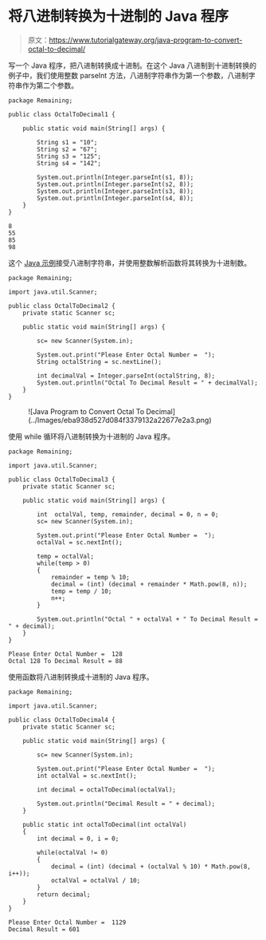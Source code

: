 # 将八进制转换为十进制的 Java 程序

> 原文：<https://www.tutorialgateway.org/java-program-to-convert-octal-to-decimal/>

写一个 Java 程序，把八进制转换成十进制。在这个 Java 八进制到十进制转换的例子中，我们使用整数 parseInt 方法，八进制字符串作为第一个参数，八进制字符串作为第二个参数。

```
package Remaining;

public class OctalToDecimal1 {

	public static void main(String[] args) {

		String s1 = "10";
		String s2 = "67";
		String s3 = "125";
		String s4 = "142";

		System.out.println(Integer.parseInt(s1, 8));
		System.out.println(Integer.parseInt(s2, 8));
		System.out.println(Integer.parseInt(s3, 8));
		System.out.println(Integer.parseInt(s4, 8));
	}
}
```

```
8
55
85
98
```

这个 [Java 示例](https://www.tutorialgateway.org/learn-java-programs/)接受八进制字符串，并使用整数解析函数将其转换为十进制数。

```
package Remaining;

import java.util.Scanner;

public class OctalToDecimal2 {
	private static Scanner sc;

	public static void main(String[] args) {

		sc= new Scanner(System.in);

		System.out.print("Please Enter Octal Number =  ");
		String octalString = sc.nextLine();

		int decimalVal = Integer.parseInt(octalString, 8);
		System.out.println("Octal To Decimal Result = " + decimalVal);
	}
}
```

<figure class="wp-block-image size-large">![Java Program to Convert Octal To Decimal](../Images/eba938d527d084f3379132a22677e2a3.png)</figure>

使用 while 循环将八进制转换为十进制的 Java 程序。

```
package Remaining;

import java.util.Scanner;

public class OctalToDecimal3 {
	private static Scanner sc;

	public static void main(String[] args) {

		int  octalVal, temp, remainder, decimal = 0, n = 0;
		sc= new Scanner(System.in);

		System.out.print("Please Enter Octal Number =  ");
		octalVal = sc.nextInt();

		temp = octalVal;
		while(temp > 0)
		{
			remainder = temp % 10;
			decimal = (int) (decimal + remainder * Math.pow(8, n));
			temp = temp / 10;
			n++;
		}

		System.out.println("Octal " + octalVal + " To Decimal Result = " + decimal);
	}
}
```

```
Please Enter Octal Number =  128
Octal 128 To Decimal Result = 88
```

使用函数将八进制转换成十进制的 Java 程序。

```
package Remaining;

import java.util.Scanner;

public class OctalToDecimal4 {
	private static Scanner sc;

	public static void main(String[] args) {

		sc= new Scanner(System.in);

		System.out.print("Please Enter Octal Number =  ");
		int octalVal = sc.nextInt();

		int decimal = octalToDecimal(octalVal);

		System.out.println("Decimal Result = " + decimal);
	}

	public static int octalToDecimal(int octalVal)
	{
		int decimal = 0, i = 0;

		while(octalVal != 0)
		{
			decimal = (int) (decimal + (octalVal % 10) * Math.pow(8,  i++));
			octalVal = octalVal / 10;
		}
		return decimal;
	}
}
```

```
Please Enter Octal Number =  1129
Decimal Result = 601
```